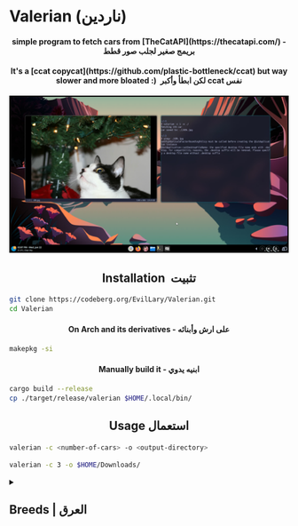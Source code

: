 # Valerian (ناردين)
<h4 align="center"> simple program to fetch cars from [TheCatAPI](https://thecatapi.com/) - بريمج صغير لجلب صور قطط</h4>
<h4 align="center"> It's a [ccat copycat](https://github.com/plastic-bottleneck/ccat) but way slower and more bloated :) &nbsp;<span dir="rtl">نفس ccat لكن ابطأ وأكبر</span> </h4>

![hola](assets/hola.jpg)

<h2 align="center"> <span dir="ltr">Installation </span>&nbsp;<span dir="rtl">تثبيت </span> </h2>



```bash
git clone https://codeberg.org/EvilLary/Valerian.git
cd Valerian
```
<h4 align="center"> On Arch and its derivatives - على ارش وأبنائه</h4>

```bash
makepkg -si
```
<h4 align="center"> Manually build it - ابنيه يدوي</h4>

```bash
cargo build --release
cp ./target/release/valerian $HOME/.local/bin/
```

<h2 align="center"> <span dir="ltr">Usage</span>&nbsp;<span dir="rtl">استعمال</span> </h2>

```bash
valerian -c <number-of-cars> -o <output-directory>
```

```bash
valerian -c 3 -o $HOME/Downloads/
```

<details>
<summary><h2>Breeds | العرق</h2></summary>
<br></br>

|           Breed Name          |Breed ID|
|               --              |   --   |
|  Abyssinian                   |  abys  |
|  Aegean                       |  aege  |
|  American Bobtail             |  abob  |
|  American Curl                |  acur  |
|  American Shorthair           |  asho  |
|  American Wirehair            |  awir  |
|  Arabian Mau                  |  amau  |
|  Australian Mist              |  amis  |
|  Balinese                     |  bali  |
|  Bambino                      |  bamb  |
|  Bengal                       |  beng  |
|  Birman                       |  birm  |
|  Bombay                       |  bomb  |
|  British Longhair             |  bslo  |
|  British Shorthair            |  bsho  |
|  Burmese                      |  bure  |
|  Burmilla                     |  buri  |
|  California Spangled          |  cspa  |
|  Chantilly-Tiffany            |  ctif  |
|  Chartreux                    |  char  |
|  Chausie                      |  chau  |
|  Cheetoh                      |  chee  |
|  Colorpoint Shorthair         |  csho  |
|  Cornish Rex                  |  crex  |
|  Cymric                       |  cymr  |
|  Cyprus                       |  cypr  |
|  Devon Rex                    |  drex  |
|  Donskoy                      |  dons  |
|  Dragon Li                    |  lihu  |
|  Egyptian Mau                 |  emau  |
|  European Burmese             |  ebur  |
|  Exotic Shorthair             |  esho  |
|  Havana Brown                 |  hbro  |
|  Himalayan                    |  hima  |
|  Japanese Bobtail             |  jbob  |
|  Javanese                     |  java  |
|  Khao Manee                   |  khao  |
|  Korat                        |  kora  |
|  Kurilian                     |  kuri  |
|  LaPerm                       |  lape  |
|  Maine Coon                   |  mcoo  |
|  Malayan                      |  mala  |
|  Manx                         |  manx  |
|  Munchkin                     |  munc  |
|  Nebelung                     |  nebe  |
|  Norwegian Forest Cat         |  norw  |
|  Ocicat                       |  ocic  |
|  Oriental                     |  orie  |
|  Persian                      |  pers  |
|  Pixie-bob                    |  pixi  |
|  Ragamuffin                   |  raga  |
|  Ragdoll                      |  ragd  |
|  Russian Blue                 |  rblu  |
|  Savannah                     |  sava  |
|  Scottish Fold                |  sfol  |
|  Selkirk Rex                  |  srex  |
|  Siamese                      |  siam  |
|  Siberian                     |  sibe  |
|  Singapura                    |  sing  |
|  Snowshoe                     |  snow  |
|  Somali                       |  soma  |
|  Sphynx                       |  sphy  |
|  Tonkinese                    |  tonk  |
|  Toyger                       |  toyg  |
|  Turkish Angora               |  tang  |
|  Turkish Van                  |  tvan  |
|  York Chocolate               |  ycho  |
</details>

